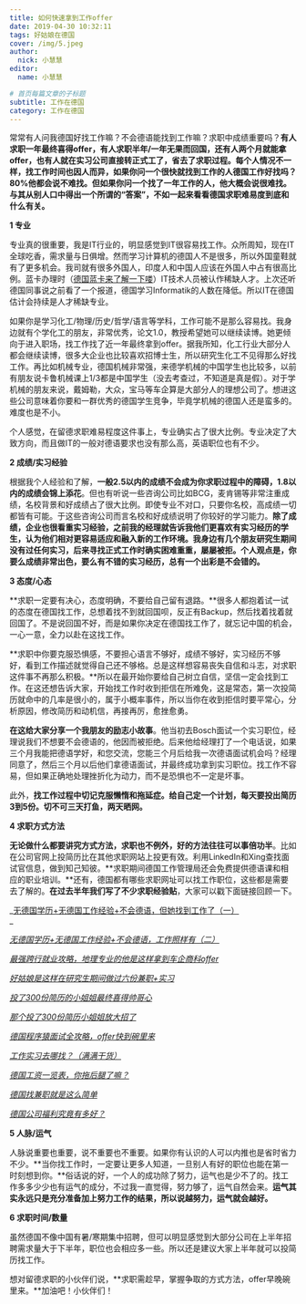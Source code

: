 ```yaml
---
title: 如何快速拿到工作offer
date: 2019-04-30 10:32:11
tags: 好姑娘在德国
cover: /img/5.jpeg
author: 
  nick: 小慧慧
editor:
  name: 小慧慧

# 首页每篇文章的子标题
subtitle: 工作在德国
category: 工作在德国
---
```


常常有人问我德国好找工作嘛？不会德语能找到工作嘛？求职中成绩重要吗？**有人求职一年最终喜得offer，有人求职半年/一年无果而回国，还有人两个月就能拿offer，也有人就在实习公司直接转正式工了，省去了求职过程。**每个人情况不一样，找工作时间也因人而异，如果你问一个很快就找到工作的人德国工作好找吗？80%他都会说不难找。但如果你问一个找了一年工作的人，他大概会说很难找。**与其从别人口中得出一个所谓的“答案”，不如一起来看看德国求职难易度到底和什么有关****。**



**1 专业**

专业真的很重要，我是IT行业的，明显感觉到IT很容易找工作。众所周知，现在IT全球吃香，需求量与日俱增。然而学习计算机的德国人不是很多，所以外国童鞋就有了更多机会。我司就有很多外国人，印度人和中国人应该在外国人中占有很高比例。蓝卡办理时（[德国蓝卡来了解一下喽](http://mp.weixin.qq.com/s?__biz=MzI0OTE4MTY1Ng==&mid=2649563444&idx=1&sn=c7c7d815c2bebfb549e399e5defc39ff&chksm=f18ce583c6fb6c950b0851b0ed07b2b56902cf57a0d9425d532b905154f4157bf247aa1f6dcb&scene=21#wechat_redirect)）IT技术人员被认作稀缺人才。上次还听德国同事说之前看了一个报道，德国学习Informatik的人数在降低。所以IT在德国估计会持续是人才稀缺专业。


如果你是学习化工/物理/历史/哲学/语言等学科，工作可能不是那么容易找。我身边就有个学化工的朋友，非常优秀，论文1.0，教授希望她可以继续读博。她更倾向于进入职场，找工作找了近一年最终拿到offer。据我所知，化工行业大部分人都会继续读博，很多大企业也比较喜欢招博士生，所以研究生化工不见得那么好找工作。再比如机械专业，德国机械非常强，来德学机械的中国学生也比较多，以前有朋友说卡鲁机械课上1/3都是中国学生（没去考查过，不知道是真是假）。对于学机械的朋友来说，戴姆勒，大众，宝马等车企算是大部分人的理想公司了。想进这些公司意味着你要和一群优秀的德国学生竞争，毕竟学机械的德国人还是蛮多的。难度也是不小。

个人感觉，在留德求职难易程度这件事上，专业确实占了很大比例。专业决定了大致方向，而且做IT的一般对德语要求也没有那么高，英语职位也有不少。




**2 成绩/实习经验**

根据我个人经验和了解，**一般2.5以内的成绩不会成为你求职过程中的障碍，1.8以内的成绩会锦上添花**。但也有听说一些咨询公司比如BCG，麦肯锡等非常注重成绩，名校背景和好成绩占了很大比例。即使专业不对口，只要你名校，高成绩一切都皆有可能。于这些咨询公司而言名校和好成绩说明了你较好的学习能力。**除了成绩，企业也很看重实习经验，**之前我的经理就告诉我他们更喜欢有实习经历的学生，认为他们相对更容易适应和融入新的工作环境。我身边有几个朋友研究生期间没有过任何实习，后来寻找正式工作时确实困难重重，屡屡被拒。个人观点是，**你要么成绩非常出色，要么有不错的实习经历，总有一个出彩是不会错的****。**




**3 态度/心态**

  

**求职一定要有决心，态度明确，不要给自己留有退路。**很多人都抱着试一试的态度在德国找工作，总想着找不到就回国呗，反正有Backup，然后找着找着就回国了。不是说回国不好，而是如果你决定在德国找工作了，就忘记中国的机会，一心一意，全力以赴在这找工作。

**求职中你要克服恐惧感，不要担心语言不够好，成绩不够好，实习经历不够好，看到工作描述就觉得自己还不够格。总是这样想容易丧失自信和斗志，对求职这件事不再那么积极。**所以在最开始你要给自己树立自信，坚信一定会找到工作。在这还想告诉大家，开始找工作时收到拒信在所难免，这是常态，第一次投简历就命中的几率是很小的，属于小概率事件，所以当你在收到拒信时要平常心，分析原因，修改简历和动机信，再接再厉，愈挫愈勇。


**在这给大家分享一个我朋友的励志小故事**。他当初去Bosch面试一个实习职位，经理说我们不想要不会德语的，他因而被拒绝。后来他给经理打了一个电话说，如果三个月我能把德语学好，和您交流，您能三个月后给我一次德语面试机会吗？经理同意了，然后三个月以后他们拿德语面试，并最终成功拿到实习职位。找工作不容易，但如果正确地处理挫折化为动力，而不是恐惧也不一定是坏事。


此外，**找工作过程中切记克服懒惰和拖延症。给自己定一个计划，每天要投出简历3到5份。切不可三天打鱼，两天晒网。**

  

**4 求职方式方法**

**无论做什么都要讲究方式方法，求职也不例外，好的方法往往可以事倍功半**。比如在公司官网上投简历比在其他求职网站上投更有效。利用LinkedIn和Xing查找面试官信息，做到知己知彼。**求职期间德国工作管理局还会免费提供德语课和相应的职业培训。**还有，德国都有哪些求职网址可以找工作职位，这些都是需要去了解的。**在过去半年我们写了不少求职经验贴**，大家可以戳下面链接回顾一下。

_[无德国学历+无德国工作经验+不会德语，但她找到工作了（一）](http://mp.weixin.qq.com/s?__biz=MzI0OTE4MTY1Ng==&mid=2649563704&idx=1&sn=1ae28327e305928d44c5d370bb548262&chksm=f18ce68fc6fb6f9986cce48b3ac4169da7f1cdc7d0c5f0910c62a5f287ee07098ff253a5da59&scene=21#wechat_redirect)  
_

[_无德国学历+无德国工作经验+不会德语，工作照样有（二）_](http://mp.weixin.qq.com/s?__biz=MzI0OTE4MTY1Ng==&mid=2649563712&idx=1&sn=94049be09dfbfb6ecac5bec18c6f6783&chksm=f18ce6f7c6fb6fe17893f69d80969f8cd55aece9b5be4f51eff7806d039cc84c0cbab192ff55&scene=21#wechat_redirect)  

[_最强跨行就业攻略，地理专业的他是这样拿到车企商科offer_](http://mp.weixin.qq.com/s?__biz=MzI0OTE4MTY1Ng==&mid=2649563311&idx=1&sn=dac53900b278ef1b64d601289217197f&chksm=f18ce418c6fb6d0e957a95d64af862f41783606af6b891999d13ed0ddbb33f270a5fce923da4&scene=21#wechat_redirect)

_[好姑娘是这样在研究生期间做过六份兼职+实习](http://mp.weixin.qq.com/s?__biz=MzI0OTE4MTY1Ng==&mid=2649562768&idx=1&sn=312b0a66e68ea056db796e4a688af240&chksm=f18cda27c6fb5331ec4fb71ecc7c399e4fa7f410199454f023e11128088d60cab21c368c6dda&scene=21#wechat_redirect)_

[_投了300份简历的小姐姐最终喜得帅哥心_](http://mp.weixin.qq.com/s?__biz=MzI0OTE4MTY1Ng==&mid=2649563429&idx=1&sn=1bf3eeedecd76defda2f7937a7c1630f&chksm=f18ce592c6fb6c8465b38cd5174b4d9769a4c003c43ba35ae96359e101eaac451fcfffd23dfb&scene=21#wechat_redirect)  

[_那个投了300份简历小姐姐放大招了_](http://mp.weixin.qq.com/s?__biz=MzI0OTE4MTY1Ng==&mid=2649563611&idx=1&sn=9581265b317ce2509b344dfa6ca0c2da&chksm=f18ce56cc6fb6c7ad4b6b69d155e255c42c5aa8c7d452fa5c1b90a2a43990411f7a520a58041&scene=21#wechat_redirect)

_[德国程序猿面试全攻略，offer快到碗里来](http://mp.weixin.qq.com/s?__biz=MzI0OTE4MTY1Ng==&mid=2649562940&idx=1&sn=8fa7e953f1a0fc803bb9b356ae610cfc&chksm=f18cdb8bc6fb529d55f60108ab46718949c14bacdf884ac9ee7be1436fe34be42dbc4b9eacf1&scene=21#wechat_redirect)_

_[工作实习去哪找？（满满干货）](http://mp.weixin.qq.com/s?__biz=MzI0OTE4MTY1Ng==&mid=2649562804&idx=1&sn=82a484cb6e328aeb758c7fb7fbc881bb&chksm=f18cda03c6fb5315a491ec8acc2e7355c6344edf1ddb34f8c4af4b24c4d74e46a633c5ebc120&scene=21#wechat_redirect)_

[_德国工资一览表，你拖后腿了嘛？_](http://mp.weixin.qq.com/s?__biz=MzI0OTE4MTY1Ng==&mid=2649563375&idx=1&sn=a29ad7d78b3be2122a98ff124b2673a3&chksm=f18ce458c6fb6d4eabfd6b054d526027b6d68b95d597e35914f6921ee2eb46f489f774b6a018&scene=21#wechat_redirect)

[_德国找兼职就是这么简单_](http://mp.weixin.qq.com/s?__biz=MzI0OTE4MTY1Ng==&mid=2649562857&idx=1&sn=ea35e671483f4dd1d25c6981f65cfd56&chksm=f18cda5ec6fb5348848c7f17d2398e22bd5f94d96e12aa42ef7c8b8b107288291f45269f6447&scene=21#wechat_redirect)

[_德国公司福利究竟有多好？_](http://mp.weixin.qq.com/s?__biz=MzI0OTE4MTY1Ng==&mid=2649562618&idx=1&sn=535306f0ca0dca5575c479b7e8839f26&chksm=f18cd94dc6fb505bfbff596edfb9537464ffebbd62ba675aa984175fcafbf966f00b16b44eac&scene=21#wechat_redirect)  

  


**5 人脉/运气**

人脉说重要也重要，说不重要也不重要。如果你有认识的人可以内推也是省时省力不少。**当你找工作时，一定要让更多人知道，一旦别人有好的职位也能在第一时刻想到你。**俗话说的好，一个人的成功除了努力，运气也是少不了的。找工作多多少少也有运气的成分，不过我一直觉得，努力够了，运气自然会来。**运气其实永远只是充分准备加上努力工作的结果，所以说越努力，运气就会越好。**

  

**6 求职时间/数量**

虽然德国不像中国有暑/寒期集中招聘，但可以明显感觉到大部分公司在上半年招聘需求量大于下半年，职位也会相应多一些。所以还是建议大家上半年就可以投简历找工作。


想对留德求职的小伙伴们说，**求职需趁早，掌握争取的方式方法，offer早晚碗里来。**加油吧！小伙伴们！